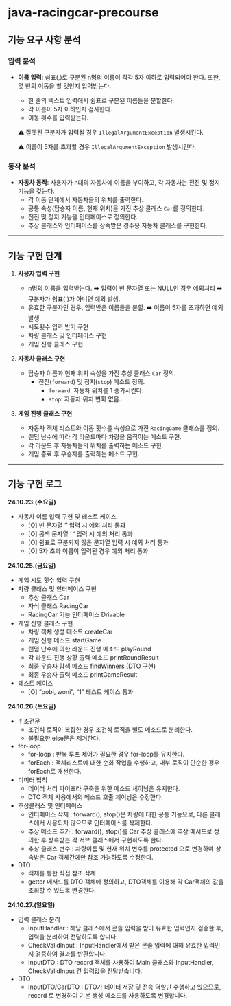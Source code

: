 # java-racingcar-precourse

## 기능 요구 사항 분석

### 입력 분석

- **이름 입력**: 쉼표(,)로 구분된 n명의 이름이 각각 5자 이하로 입력되어야 한다. 또한, 몇 번의 이동을 할 것인지 입력받는다.
    - 한 줄의 텍스트 입력에서 쉼표로 구분된 이름들을 분할한다.
    - 각 이름이 5자 이하인지 검사한다.
    - 이동 횟수를 입력받는다.

  ⚠️ 잘못된 구분자가 입력될 경우 `IllegalArgumentException` 발생시킨다.

  ⚠️ 이름이 5자를 초과할 경우 `IllegalArgumentException` 발생시킨다.

### 동작 분석

- **자동차 동작**: 사용자가 n대의 자동차에 이름을 부여하고, 각 자동차는 전진 및 정지 기능을 갖는다.
    - 각 이동 단계에서 자동차들의 위치를 출력한다.
    - 공통 속성(탑승자 이름, 현재 위치)을 가진 추상 클래스 `Car`를 정의한다.
    - 전진 및 정지 기능을 인터페이스로 정의한다.
    - 추상 클래스와 인터페이스를 상속받은 경주용 자동차 클래스를 구현한다.

---

## 기능 구현 단계

1. **사용자 입력 구현**
    - n명의 이름을 입력받는다. ➡️ 입력이 빈 문자열 또는 NULL인 경우 예외처리 ➡️ 구분자가 쉼표(,)가 아니면 예외 발생.
    - 유효한 구분자인 경우, 입력받은 이름들을 분할. ➡️ 이름이 5자를 초과하면 예외 발생.
    - 시도횟수 입력 받기 구현
    - 차량 클래스 및 인터페이스 구현
    - 게임 진행 클래스 구현


2. **자동차 클래스 구현**
    - 탑승자 이름과 현재 위치 속성을 가진 추상 클래스 `Car` 정의.
      - 전진(`forward`) 및 정지(`stop`) 메소드 정의.
          - `forward`: 자동차 위치를 1 증가시킨다.
          - `stop`: 자동차 위치 변화 없음.


3. **게임 진행 클래스 구현**
    - 자동차 객체 리스트와 이동 횟수를 속성으로 가진 `RacingGame` 클래스를 정의.
    - 랜덤 난수에 따라 각 라운드마다 차량을 움직이는 메소드 구현.
    - 각 라운드 후 자동차들의 위치를 출력하는 메소드 구현.
    - 게임 종료 후 우승자를 출력하는 메소드 구현.

---

## 기능 구현 로그

**24.10.23.(수요일)**

- 자동차 이름 입력 구현 및 테스트 케이스
    - [O] 빈 문자열 ‘’ 입력 시 예외 처리 통과
    - [O] 공백 문자열 ‘ ‘ 입력 시 예외 처리 통과
    - [O] 쉼표로 구분되지 않은 문자열 입력 시 예외 처리 통과
    - [O] 5자 초과 이름이 입력된 경우 예외 처리 통과

**24.10.25.(금요일)**

- 게임 시도 횟수 입력 구현
- 차량 클래스 및 인터페이스 구현
    - 추상 클래스 Car
    - 자식 클래스 RacingCar
    - RacingCar 기능 인터페이스 Drivable
- 게임 진행 클래스 구현
    - 차량 객체 생성 메소드 createCar
    - 게임 진행 메소드 startGame
    - 랜덤 난수에 의한 라운드 진행 메소드 playRound
    - 각 라운드 진행 상황 출력 메소드 printRoundResult
    - 최종 우승자 탐색 메소드 findWinners (DTO 구현)
    - 최종 우승자 출력 메소드 printGameResult
- 테스트 케이스
    - [O] “pobi, woni”, “1” 테스트 케이스 통과

**24.10.26.(토요일)**

- If 조건문
  - 조건식 로직이 복잡한 경우 조건식 로직을 별도 메소드로 분리한다.
  - 불필요한 else문은 제거한다.
- for-loop
  - for-loop : 반복 루프 제어가 필요한 경우 for-loop를 유지한다.
  - forEach : 객체리스트에 대한 순회 작업을 수행하고, 내부 로직이 단순한 경우 forEach로 개선한다.
- 디미터 법칙
  - 데이터 처리 파이프라 구축을 위한 메소드 체이닝은 유지한다.
  - DTO 객체 사용에서의 메소드 호출 체이닝은 수정한다.
- 추상클래스 및 인터페이스
  - 인터페이스 삭제 : forward(), stop()은 차량에 대한 공통 기능으로, 다른 클래스에서 사용되지 않으므로 인터페이스를 삭제한다.
  - 추상 메소드 추가 : forward(), stop()를 Car 추상 클래스에 추상 메서드로 정의한 후 상속받는 각 서브 클래스에서 구현하도록 한다.
  - 추상 클래스 변수 : 차량이름 및 현재 위치 변수를 protected 으로 변경하여 상속받은 Car 객체간에만 참조 가능하도록 수정한다.
- DTO
  - 객체를 통한 직접 참조 삭제
  - getter 메서드를 DTO 객체에 정의하고, DTO객체를 이용해 각 Car객체의 값을 조회할 수 있도록 변경한다.

**24.10.27.(일요일)**

- 입력 클래스 분리
    - InputHandler : 해당 클래스에서 콘솔 입력을 받아 유효한 입력인지 검증한 후, 입력을 분리하여 전달하도록 합니다.
    - CheckValidInput : InputHandler에서 받은 콘솔 입력에 대해 유효한 입력인지 검증하여 결과를 반환합니다.
    - InputDTO : DTO record 객체를 사용하여 Main 클래스와 InputHandler, CheckValidInput 간 입력값을 전달받습니다.
- DTO
  - InputDTO/CarDTO : DTO가 데이터 저장 및 전송 역할만 수행하고 있으므로, record 로 변경하여 기본 생성 메소드를 사용하도록 변경합니다.